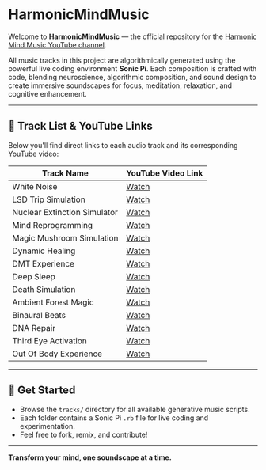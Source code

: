 # HarmonicMindMusic

Welcome to **HarmonicMindMusic** — the official repository for the [Harmonic Mind Music YouTube channel](https://www.youtube.com/@harmonicmindmusic).

All music tracks in this project are algorithmically generated using the powerful live coding environment **Sonic Pi**. Each composition is crafted with code, blending neuroscience, algorithmic composition, and sound design to create immersive soundscapes for focus, meditation, relaxation, and cognitive enhancement.

---

## 🎵 Track List & YouTube Links

Below you'll find direct links to each audio track and its corresponding YouTube video:

| Track Name                        | YouTube Video Link                |
|------------------------------------|-----------------------------------|
| White Noise                        | [Watch](https://youtu.be/GKsHdHIcIDE?si=0AvJyt2bqVBLf8lt) |
| LSD Trip Simulation                | [Watch](https://youtu.be/lAjzoKyXFfk?si=7Xs-OZfGMKY3kJ3b) |
| Nuclear Extinction Simulator       | [Watch](https://youtu.be/0l7JEDXl1Ro?si=AQacFEKs6-1uyNAi) |
| Mind Reprogramming                 | [Watch](https://youtu.be/XGoGLBtI0Ao?si=Ah3yBHDBv2mqfhzX) |
| Magic Mushroom Simulation          | [Watch](https://youtu.be/NZnJyAhPc2w?si=lOUviERIR2aFbHyO) |
| Dynamic Healing                    | [Watch](https://youtu.be/h6jhB8S2BZs?si=egMlx4TWnN3GeKNh) |
| DMT Experience                     | [Watch](https://youtu.be/ORpWoWSRSyk?si=qNB9dXG55TdsrOZ_) |
| Deep Sleep                         | [Watch](https://youtu.be/xlGKg2ibcIY?si=tP3KRScei0d-1fwj) |
| Death Simulation                   | [Watch](https://youtu.be/VqgkbU526nQ?si=JfFA6RlN7IdkZhrM) |
| Ambient Forest Magic               | [Watch](https://youtu.be/GTiB6X5bCqM?si=2glhi0IQCWDO4YeS) |
| Binaural Beats                     | [Watch](https://youtu.be/RoJIf84Na08?si=18uCFb64oyHvrSzC) |
| DNA Repair                         | [Watch](https://youtu.be/c7UIxul-Q4M?si=sVLOv8ziV-ELMY3K) |
| Third Eye Activation               | [Watch](https://youtu.be/SKQpNMobq0U?si=d42-q6uFH3jvRtLu) |
| Out Of Body Experience             | [Watch](https://youtu.be/LGdRPe8JCX4) |


---

## 🚀 Get Started

- Browse the `tracks/` directory for all available generative music scripts.
- Each folder contains a Sonic Pi `.rb` file for live coding and experimentation.
- Feel free to fork, remix, and contribute!

---

**Transform your mind, one soundscape at a time.**